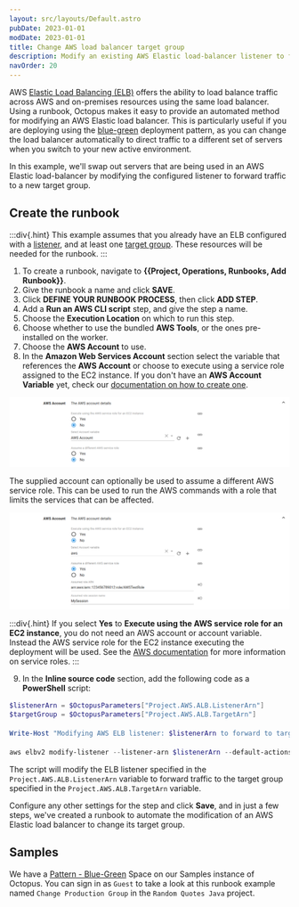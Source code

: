 ```yaml
---
layout: src/layouts/Default.astro
pubDate: 2023-01-01
modDate: 2023-01-01
title: Change AWS load balancer target group
description: Modify an existing AWS Elastic load-balancer listener to forward traffic to a different target group with a runbook
navOrder: 20
---
```


AWS [Elastic Load Balancing (ELB)](https://aws.amazon.com/elasticloadbalancing/) offers the ability to load balance traffic across AWS and on-premises resources using the same load balancer.  Using a runbook, Octopus makes it easy to provide an automated method for modifying an AWS Elastic load balancer. This is particularly useful if you are deploying using the [blue-green](/docs/deployments/patterns/blue-green-deployments) deployment pattern, as you can change the load balancer automatically to direct traffic to a different set of servers when you switch to your new active environment.

In this example, we'll swap out servers that are being used in an AWS Elastic load-balancer by modifying the configured listener to forward traffic to a new target group.

## Create the runbook

:::div{.hint}
This example assumes that you already have an ELB configured with a [listener](https://docs.aws.amazon.com/elasticloadbalancing/latest/application/load-balancer-listeners.html), and at least one [target group](https://docs.aws.amazon.com/elasticloadbalancing/latest/application/load-balancer-target-groups.html). These resources will be needed for the runbook.
:::

1. To create a runbook, navigate to **{{Project, Operations, Runbooks, Add Runbook}}**.
1. Give the runbook a name and click **SAVE**.
1. Click **DEFINE YOUR RUNBOOK PROCESS**, then click **ADD STEP**.
1. Add a **Run an AWS CLI script** step, and give the step a name.
1. Choose the **Execution Location** on which to run this step.
1. Choose whether to use the bundled **AWS Tools**, or the ones pre-installed on the worker.
1. Choose the **AWS Account** to use.
1. In the **Amazon Web Services Account** section select the variable that references the **AWS Account** or choose to execute using a service role assigned to the EC2 instance. If you don't have an **AWS Account Variable** yet, check our [documentation on how to create one](/docs/projects/variables/aws-account-variables).

![AWS Account](/docs/runbooks/runbook-examples/aws/images/step-aws-account.png "width=500")

The supplied account can optionally be used to assume a different AWS service role. This can be used to run the AWS commands with a role that limits the services that can be affected.

![AWS Role](/docs/runbooks/runbook-examples/aws/images/step-aws-role.png "width=500")

:::div{.hint}
If you select **Yes** to **Execute using the AWS service  role for an EC2 instance**, you do not need an AWS account or account variable. Instead the AWS service role for the EC2 instance executing the deployment will be used. See the [AWS documentation](https://oc.to/AwsDocsRolesTermsAndConcepts) for more information on service roles.
:::
  
9. In the **Inline source code** section, add the following code as a **PowerShell** script:

```powershell
$listenerArn = $OctopusParameters["Project.AWS.ALB.ListenerArn"]
$targetGroup = $OctopusParameters["Project.AWS.ALB.TargetArn"]

Write-Host "Modifying AWS ELB listener: $listenerArn to forward to targetGroup: $targetGroup"

aws elbv2 modify-listener --listener-arn $listenerArn --default-actions Type=forward,TargetGroupArn=$targetGroup
```

The script will modify the ELB listener specified in the `Project.AWS.ALB.ListenerArn` variable to forward traffic to the target group specified in the `Project.AWS.ALB.TargetArn` variable.

Configure any other settings for the step and click **Save**, and in just a few steps, we've created a runbook to automate the modification of an AWS Elastic load balancer to change its target group.

## Samples

We have a [Pattern - Blue-Green](https://oc.to/PatternBlueGreenSamplesSpace) Space on our Samples instance of Octopus. You can sign in as `Guest` to take a look at this runbook example named `Change Production Group` in the `Random Quotes Java` project.